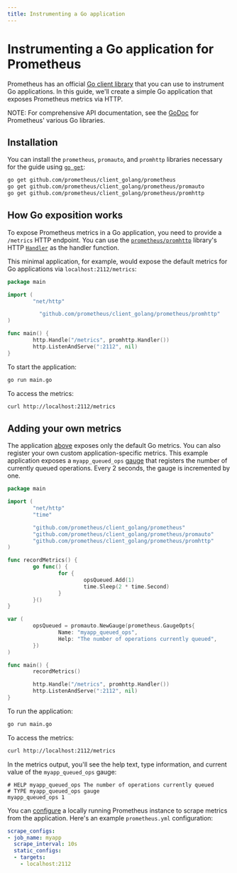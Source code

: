 ```yaml
---
title: Instrumenting a Go application
---
```


# Instrumenting a Go application for Prometheus

Prometheus has an official [Go client library](https://github.com/prometheus/client_golang) that you can use to instrument Go applications. In this guide, we'll create a simple Go application that exposes Prometheus metrics via HTTP.

NOTE: For comprehensive API documentation, see the [GoDoc](https://godoc.org/github.com/prometheus/client_golang) for Prometheus' various Go libraries.

## Installation

You can install the `prometheus`, `promauto`, and `promhttp` libraries necessary for the guide using [`go get`](https://golang.org/doc/articles/go_command.html):

```bash
go get github.com/prometheus/client_golang/prometheus
go get github.com/prometheus/client_golang/prometheus/promauto
go get github.com/prometheus/client_golang/prometheus/promhttp
```

## How Go exposition works

To expose Prometheus metrics in a Go application, you need to provide a `/metrics` HTTP endpoint. You can use the [`prometheus/promhttp`](https://godoc.org/github.com/prometheus/client_golang/prometheus/promhttp) library's HTTP [`Handler`](https://godoc.org/github.com/prometheus/client_golang/prometheus/promhttp#Handler) as the handler function.

This minimal application, for example, would expose the default metrics for Go applications via `localhost:2112/metrics`:

```go
package main

import (
        "net/http"

	      "github.com/prometheus/client_golang/prometheus/promhttp"
)

func main() {
        http.Handle("/metrics", promhttp.Handler())
        http.ListenAndServe(":2112", nil)
}
```

To start the application:

```bash
go run main.go
```

To access the metrics:

```bash
curl http://localhost:2112/metrics
```

## Adding your own metrics

The application [above](#how-go-exposition-works) exposes only the default Go metrics. You can also register your own custom application-specific metrics. This example application exposes a `myapp_queued_ops` [gauge](/docs/concepts/metric_types/#gauge) that registers the number of currently queued operations. Every 2 seconds, the gauge is incremented by one.

```go
package main

import (
        "net/http"
        "time"

        "github.com/prometheus/client_golang/prometheus"
        "github.com/prometheus/client_golang/prometheus/promauto"
        "github.com/prometheus/client_golang/prometheus/promhttp"
)

func recordMetrics() {
        go func() {
                for {
                        opsQueued.Add(1)
                        time.Sleep(2 * time.Second)
                }
        }()
}

var (
        opsQueued = promauto.NewGauge(prometheus.GaugeOpts{
                Name: "myapp_queued_ops",
                Help: "The number of operations currently queued",
        })
)

func main() {
        recordMetrics()

        http.Handle("/metrics", promhttp.Handler())
        http.ListenAndServe(":2112", nil)
}
```

To run the application:

```bash
go run main.go
```

To access the metrics:

```bash
curl http://localhost:2112/metrics
```

In the metrics output, you'll see the help text, type information, and current value of the `myapp_queued_ops` gauge:

```
# HELP myapp_queued_ops The number of operations currently queued
# TYPE myapp_queued_ops gauge
myapp_queued_ops 1
```

You can [configure](/docs/prometheus/latest/configuration/configuration/#<scrape_config>) a locally running Prometheus instance to scrape metrics from the application. Here's an example `prometheus.yml` configuration:

```yaml
scrape_configs:
- job_name: myapp
  scrape_interval: 10s
  static_configs:
  - targets:
    - localhost:2112
```
